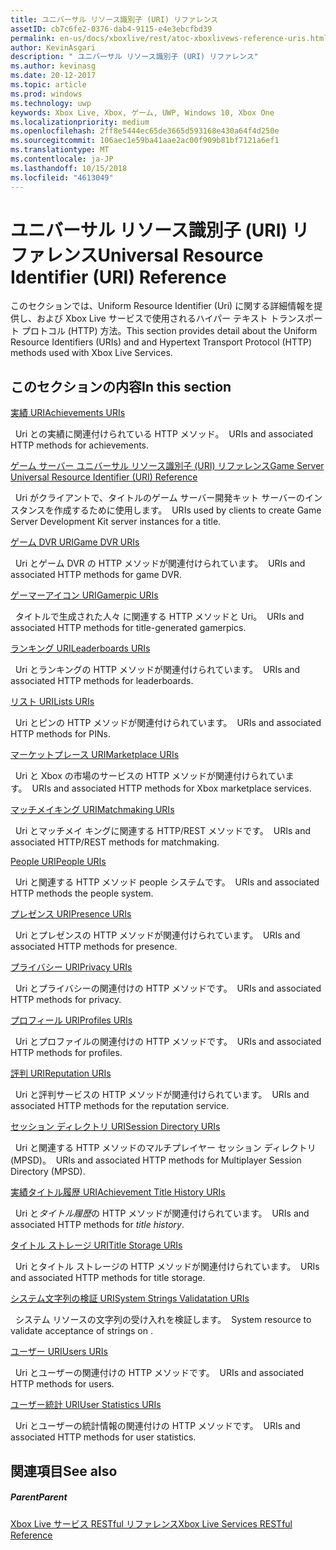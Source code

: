 ```yaml
---
title: ユニバーサル リソース識別子 (URI) リファレンス
assetID: cb7c6fe2-0376-dab4-9115-e4e3ebcfbd39
permalink: en-us/docs/xboxlive/rest/atoc-xboxlivews-reference-uris.html
author: KevinAsgari
description: " ユニバーサル リソース識別子 (URI) リファレンス"
ms.author: kevinasg
ms.date: 20-12-2017
ms.topic: article
ms.prod: windows
ms.technology: uwp
keywords: Xbox Live, Xbox, ゲーム, UWP, Windows 10, Xbox One
ms.localizationpriority: medium
ms.openlocfilehash: 2ff8e5444ec65de3665d593168e430a64f4d250e
ms.sourcegitcommit: 106aec1e59ba41aae2ac00f909b81bf7121a6ef1
ms.translationtype: MT
ms.contentlocale: ja-JP
ms.lasthandoff: 10/15/2018
ms.locfileid: "4613049"
---
```

# <a name="universal-resource-identifier-uri-reference"></a><span data-ttu-id="9440c-104">ユニバーサル リソース識別子 (URI) リファレンス</span><span class="sxs-lookup"><span data-stu-id="9440c-104">Universal Resource Identifier (URI) Reference</span></span>

<span data-ttu-id="9440c-105">このセクションでは、Uniform Resource Identifier (Uri) に関する詳細情報を提供し、および Xbox Live サービスで使用されるハイパー テキスト トランスポート プロトコル (HTTP) 方法。</span><span class="sxs-lookup"><span data-stu-id="9440c-105">This section provides detail about the Uniform Resource Identifiers (URIs) and and Hypertext Transport Protocol (HTTP) methods used with Xbox Live Services.</span></span>

<a id="ID4EAB"></a>


## <a name="in-this-section"></a><span data-ttu-id="9440c-106">このセクションの内容</span><span class="sxs-lookup"><span data-stu-id="9440c-106">In this section</span></span>

[<span data-ttu-id="9440c-107">実績 URI</span><span class="sxs-lookup"><span data-stu-id="9440c-107">Achievements URIs</span></span>](achievements/atoc-reference-achievementsv2.md)

<span data-ttu-id="9440c-108">&nbsp;&nbsp;Uri との実績に関連付けられている HTTP メソッド。</span><span class="sxs-lookup"><span data-stu-id="9440c-108">&nbsp;&nbsp;URIs and associated HTTP methods for achievements.</span></span>

[<span data-ttu-id="9440c-109">ゲーム サーバー ユニバーサル リソース識別子 (URI) リファレンス</span><span class="sxs-lookup"><span data-stu-id="9440c-109">Game Server Universal Resource Identifier (URI) Reference</span></span>](gsdk/atoc-gsdk-uri-reference.md)

<span data-ttu-id="9440c-110">&nbsp;&nbsp;Uri がクライアントで、タイトルのゲーム サーバー開発キット サーバーのインスタンスを作成するために使用します。</span><span class="sxs-lookup"><span data-stu-id="9440c-110">&nbsp;&nbsp;URIs used by clients to create Game Server Development Kit server instances for a title.</span></span>

[<span data-ttu-id="9440c-111">ゲーム DVR URI</span><span class="sxs-lookup"><span data-stu-id="9440c-111">Game DVR URIs</span></span>](dvr/atoc-reference-dvr.md)

<span data-ttu-id="9440c-112">&nbsp;&nbsp;Uri とゲーム DVR の HTTP メソッドが関連付けられています。</span><span class="sxs-lookup"><span data-stu-id="9440c-112">&nbsp;&nbsp;URIs and associated HTTP methods for game DVR.</span></span>

[<span data-ttu-id="9440c-113">ゲーマーアイコン URI</span><span class="sxs-lookup"><span data-stu-id="9440c-113">Gamerpic URIs</span></span>](gamerpic/atoc-reference-gamerpic.md)

<span data-ttu-id="9440c-114">&nbsp;&nbsp;タイトルで生成された人々 に関連する HTTP メソッドと Uri。</span><span class="sxs-lookup"><span data-stu-id="9440c-114">&nbsp;&nbsp;URIs and associated HTTP methods for title-generated gamerpics.</span></span>

[<span data-ttu-id="9440c-115">ランキング URI</span><span class="sxs-lookup"><span data-stu-id="9440c-115">Leaderboards URIs</span></span>](leaderboard/atoc-reference-leaderboard.md)

<span data-ttu-id="9440c-116">&nbsp;&nbsp;Uri とランキングの HTTP メソッドが関連付けられています。</span><span class="sxs-lookup"><span data-stu-id="9440c-116">&nbsp;&nbsp;URIs and associated HTTP methods for leaderboards.</span></span>

[<span data-ttu-id="9440c-117">リスト URI</span><span class="sxs-lookup"><span data-stu-id="9440c-117">Lists URIs</span></span>](lists/atoc-reference-lists.md)

<span data-ttu-id="9440c-118">&nbsp;&nbsp;Uri とピンの HTTP メソッドが関連付けられています。</span><span class="sxs-lookup"><span data-stu-id="9440c-118">&nbsp;&nbsp;URIs and associated HTTP methods for PINs.</span></span>

[<span data-ttu-id="9440c-119">マーケットプレース URI</span><span class="sxs-lookup"><span data-stu-id="9440c-119">Marketplace URIs</span></span>](marketplace/atoc-reference-marketplace.md)

<span data-ttu-id="9440c-120">&nbsp;&nbsp;Uri と Xbox の市場のサービスの HTTP メソッドが関連付けられています。</span><span class="sxs-lookup"><span data-stu-id="9440c-120">&nbsp;&nbsp;URIs and associated HTTP methods for Xbox marketplace services.</span></span>

[<span data-ttu-id="9440c-121">マッチメイキング URI</span><span class="sxs-lookup"><span data-stu-id="9440c-121">Matchmaking URIs</span></span>](matchtickets/atoc-reference-matchtickets.md)

<span data-ttu-id="9440c-122">&nbsp;&nbsp;Uri とマッチメイ キングに関連する HTTP/REST メソッドです。</span><span class="sxs-lookup"><span data-stu-id="9440c-122">&nbsp;&nbsp;URIs and associated HTTP/REST methods for matchmaking.</span></span>

[<span data-ttu-id="9440c-123">People URI</span><span class="sxs-lookup"><span data-stu-id="9440c-123">People URIs</span></span>](people/atoc-reference-people.md)

<span data-ttu-id="9440c-124">&nbsp;&nbsp;Uri と関連する HTTP メソッド people システムです。</span><span class="sxs-lookup"><span data-stu-id="9440c-124">&nbsp;&nbsp;URIs and associated HTTP methods the people system.</span></span>

[<span data-ttu-id="9440c-125">プレゼンス URI</span><span class="sxs-lookup"><span data-stu-id="9440c-125">Presence URIs</span></span>](presence/atoc-reference-presence.md)

<span data-ttu-id="9440c-126">&nbsp;&nbsp;Uri とプレゼンスの HTTP メソッドが関連付けられています。</span><span class="sxs-lookup"><span data-stu-id="9440c-126">&nbsp;&nbsp;URIs and associated HTTP methods for presence.</span></span>

[<span data-ttu-id="9440c-127">プライバシー URI</span><span class="sxs-lookup"><span data-stu-id="9440c-127">Privacy URIs</span></span>](privacy/atoc-reference-privacyv2.md)

<span data-ttu-id="9440c-128">&nbsp;&nbsp;Uri とプライバシーの関連付けの HTTP メソッドです。</span><span class="sxs-lookup"><span data-stu-id="9440c-128">&nbsp;&nbsp;URIs and associated HTTP methods for privacy.</span></span>

[<span data-ttu-id="9440c-129">プロフィール URI</span><span class="sxs-lookup"><span data-stu-id="9440c-129">Profiles URIs</span></span>](profileV2/atoc-reference-profiles.md)

<span data-ttu-id="9440c-130">&nbsp;&nbsp;Uri とプロファイルの関連付けの HTTP メソッドです。</span><span class="sxs-lookup"><span data-stu-id="9440c-130">&nbsp;&nbsp;URIs and associated HTTP methods for profiles.</span></span>

[<span data-ttu-id="9440c-131">評判 URI</span><span class="sxs-lookup"><span data-stu-id="9440c-131">Reputation URIs</span></span>](reputation/atoc-reference-reputation.md)

<span data-ttu-id="9440c-132">&nbsp;&nbsp;Uri と評判サービスの HTTP メソッドが関連付けられています。</span><span class="sxs-lookup"><span data-stu-id="9440c-132">&nbsp;&nbsp;URIs and associated HTTP methods for the reputation service.</span></span>

[<span data-ttu-id="9440c-133">セッション ディレクトリ URI</span><span class="sxs-lookup"><span data-stu-id="9440c-133">Session Directory URIs</span></span>](sessiondirectory/atoc-reference-sessiondirectory.md)

<span data-ttu-id="9440c-134">&nbsp;&nbsp;Uri と関連する HTTP メソッドのマルチプレイヤー セッション ディレクトリ (MPSD)。</span><span class="sxs-lookup"><span data-stu-id="9440c-134">&nbsp;&nbsp;URIs and associated HTTP methods for Multiplayer Session Directory (MPSD).</span></span>

[<span data-ttu-id="9440c-135">実績タイトル履歴 URI</span><span class="sxs-lookup"><span data-stu-id="9440c-135">Achievement Title History URIs</span></span>](titlehistory/atoc-reference-titlehistoryv2.md)

<span data-ttu-id="9440c-136">&nbsp;&nbsp;Uri と*タイトル履歴*の HTTP メソッドが関連付けられています。</span><span class="sxs-lookup"><span data-stu-id="9440c-136">&nbsp;&nbsp;URIs and associated HTTP methods for *title history*.</span></span>

[<span data-ttu-id="9440c-137">タイトル ストレージ URI</span><span class="sxs-lookup"><span data-stu-id="9440c-137">Title Storage URIs</span></span>](storage/atoc-reference-storagev2.md)

<span data-ttu-id="9440c-138">&nbsp;&nbsp;Uri とタイトル ストレージの HTTP メソッドが関連付けられています。</span><span class="sxs-lookup"><span data-stu-id="9440c-138">&nbsp;&nbsp;URIs and associated HTTP methods for title storage.</span></span>

[<span data-ttu-id="9440c-139">システム文字列の検証 URI</span><span class="sxs-lookup"><span data-stu-id="9440c-139">System Strings Validatation URIs</span></span>](stringserver/atoc-reference-systemstringsvalidate.md)

<span data-ttu-id="9440c-140">&nbsp;&nbsp;システム リソースの文字列の受け入れを検証します。</span><span class="sxs-lookup"><span data-stu-id="9440c-140">&nbsp;&nbsp;System resource to validate acceptance of strings on .</span></span>

[<span data-ttu-id="9440c-141">ユーザー URI</span><span class="sxs-lookup"><span data-stu-id="9440c-141">Users URIs</span></span>](users/atoc-reference-users.md)

<span data-ttu-id="9440c-142">&nbsp;&nbsp;Uri とユーザーの関連付けの HTTP メソッドです。</span><span class="sxs-lookup"><span data-stu-id="9440c-142">&nbsp;&nbsp;URIs and associated HTTP methods for users.</span></span>

[<span data-ttu-id="9440c-143">ユーザー統計 URI</span><span class="sxs-lookup"><span data-stu-id="9440c-143">User Statistics URIs</span></span>](userstats/atoc-reference-userstats.md)

<span data-ttu-id="9440c-144">&nbsp;&nbsp;Uri とユーザーの統計情報の関連付けの HTTP メソッドです。</span><span class="sxs-lookup"><span data-stu-id="9440c-144">&nbsp;&nbsp;URIs and associated HTTP methods for user statistics.</span></span>

<a id="ID4E5C"></a>


## <a name="see-also"></a><span data-ttu-id="9440c-145">関連項目</span><span class="sxs-lookup"><span data-stu-id="9440c-145">See also</span></span>

<a id="ID4EAD"></a>


##### <a name="parent"></a><span data-ttu-id="9440c-146">Parent</span><span class="sxs-lookup"><span data-stu-id="9440c-146">Parent</span></span>

[<span data-ttu-id="9440c-147">Xbox Live サービス RESTful リファレンス</span><span class="sxs-lookup"><span data-stu-id="9440c-147">Xbox Live Services RESTful Reference</span></span>](../atoc-xboxlivews-reference.md)
